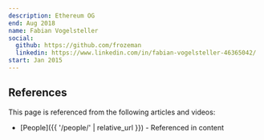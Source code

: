 ```yaml
---
description: Ethereum OG
end: Aug 2018
name: Fabian Vogelsteller
social:
  github: https://github.com/frozeman
  linkedin: https://www.linkedin.com/in/fabian-vogelsteller-46365042/
start: Jan 2015
---
```


## References

This page is referenced from the following articles and videos:

- [People]({{ '/people/' | relative_url }}) - Referenced in content